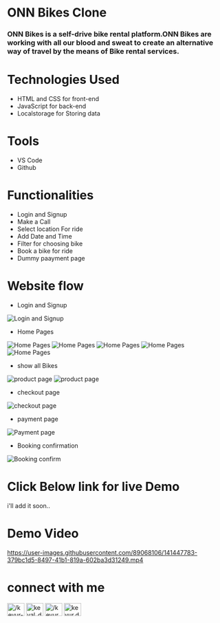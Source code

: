 # ONN Bikes Clone
### ONN Bikes is a self-drive bike rental platform.ONN Bikes are working with all our blood and sweat to create an alternative way of travel by the means of Bike rental services.

# Technologies Used
* HTML and CSS for front-end
* JavaScript for back-end
* Localstorage for Storing data

# Tools 
* VS Code
* Github

# Functionalities
* Login and Signup
* Make a Call 
* Select location For ride
* Add Date and Time
* Filter for choosing bike
* Book a bike for ride
* Dummy paayment page

# Website flow


  * Login and Signup

  ![Login and Signup ](https://github.com/KeyurDiwan/onnBikes/blob/main/screenshots/loginandsignup.PNG?raw=true)




 * Home Pages

  ![Home Pages](https://github.com/KeyurDiwan/onnBikes/blob/main/screenshots/homepage1.PNG?raw=true)
  ![Home Pages](https://github.com/KeyurDiwan/onnBikes/blob/main/screenshots/homepage2.PNG?raw=true)
  ![Home Pages](https://github.com/KeyurDiwan/onnBikes/blob/main/screenshots/omepage3.PNG?raw=true)
  ![Home Pages](https://github.com/KeyurDiwan/onnBikes/blob/main/screenshots/homepage4.PNG?raw=true)
  ![Home Pages](https://github.com/KeyurDiwan/onnBikes/blob/main/screenshots/homepage5.PNG?raw=true)
  <!-- ![Home Pages](https://github.com/KeyurDiwan/onnBikes/blob/main/screenshots/homepage6.PNG?raw=true) -->

 * show all Bikes 

  ![product page ](https://github.com/KeyurDiwan/onnBikes/blob/main/screenshots/productpage.PNG?raw=true)
   ![product page ](https://github.com/KeyurDiwan/onnBikes/blob/main/screenshots/productpage2.PNG?raw=true)

 * checkout page

  ![checkout page ](https://github.com/KeyurDiwan/onnBikes/blob/main/screenshots/copage.PNG?raw=true)


 * payment page

  ![Payment page ](https://github.com/KeyurDiwan/onnBikes/blob/main/screenshots/paymentpage.PNG?raw=true)


 * Booking confirmation

  ![Booking confirm ](https://github.com/KeyurDiwan/onnBikes/blob/main/screenshots/bcp.PNG?raw=true)





# Click Below link for live Demo
i'll add it soon..

# Demo Video 

<!--   ![Demo video ](https://github.com/KeyurDiwan/onnBikes/blob/main/screenshots/video_demo.mp4?raw=true) -->
  
  
  

https://user-images.githubusercontent.com/89068106/141447783-379bc1d5-8497-41b1-819a-602ba3d31249.mp4




# connect with me





<!-- <h3 align="left">Connect with me:</h3> -->
<p align="left" margin="10px">
<a href="https://linkedin.com/in//keyur-diwan-889a59189" target="blank"><img align="center" src="https://raw.githubusercontent.com/rahuldkjain/github-profile-readme-generator/master/src/images/icons/Social/linked-in-alt.svg" alt="/keyur-diwan-889a59189" height="30" width="40" /></a>
<a href="https://twitter.com/keval_diwan" target="blank"><img align="center" src="https://raw.githubusercontent.com/rahuldkjain/github-profile-readme-generator/master/src/images/icons/Social/twitter.svg" alt="keval_diwan" height="30" width="40" /></a>
<a href="https://fb.com//keyur.diwan.31" target="blank"><img align="center" src="https://raw.githubusercontent.com/rahuldkjain/github-profile-readme-generator/master/src/images/icons/Social/facebook.svg" alt="/keyur.diwan.31" height="30" width="40" /></a>
<a href="https://instagram.com/keyur.diwan" target="blank"><img align="center" src="https://raw.githubusercontent.com/rahuldkjain/github-profile-readme-generator/master/src/images/icons/Social/instagram.svg" alt="keyur.diwan" height="30" width="40" /></a>
</p>


